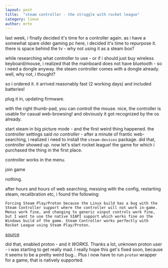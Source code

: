 ```yaml
---
layout: post
title:  "steam controller - the struggle with rocket league"
category: linux
author: mrtn
---
```


last week, i finally decided it's time for a controller again. as i have a somewhat spare older gaming pc here, i decided it's time to repurpose it. there is space behind the tv - why not using it as a steam box? 

while researching what controller to use - or if i should just buy wireless keyboard/mouse, i realized that the mainboard does not have bluetooth - so i need a dongle anyway. the steam controller comes _with_ a dongle already. well, why not, i thought? 

so i ordered it. it arrived reasonably fast (2 working days) and included batteries!

plug it in, updating firmware. 

with the right thumb-pad, you can controll the mouse. nice, the controller is usable for casual web-browsing! and obviously it got recognized by the os already. 

start steam in big picture mode - and the first weird thing happened. the controller settings said _no controller_ - after a minute of frantic web-searching, i realized i need to install the `steam-devices` package. did that, controller showed up. now let's start rocket league! the game for which i purchased the thing in the first place. 

controller works in the menu. 

join game

nothing. 

after hours and hours of web searching, messing with the config, restarting steam, recalibration etc, i found the following:

```
Forcing Steam Play/Proton because the Linux build has a bug with the Steam Controller support where the controller will not work in-game. Menus work fine, and changing to generic xinput controls work fine, but I want to use the native SIAPI support which works fine on the Windows build of the game. Steam Controller works perfectly with Rocket League using Steam Play/Proton.
```
[source](https://www.protondb.com/app/252950)

did that, enabled proton - and it *WORKS*. Thanks a lot, unknown proton user - i was starting to get really mad. I really hope this get's fixed soon, because it seems to be a pretty weird bug... Plus i now have to run `proton` wrapper for a game, that is natively supported. 
